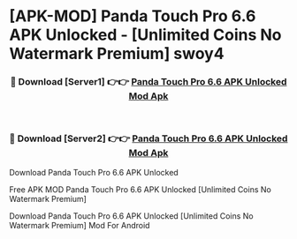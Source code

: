 # [APK-MOD] Panda Touch Pro 6.6 APK Unlocked - [Unlimited Coins No Watermark Premium] swoy4



<div align="center">
<h3>🔴 Download [Server1] 👉👉 <a href="https://momento.my/?title=Panda_Touch_Pro_6.6_APK_Unlocked">Panda Touch Pro 6.6 APK Unlocked Mod Apk</a></h3><br>

<h3>🔴 Download [Server2] 👉👉 <a href="https://momento.my/?title=Panda_Touch_Pro_6.6_APK_Unlocked">Panda Touch Pro 6.6 APK Unlocked Mod Apk</a></h3>
</div>



Download Panda Touch Pro 6.6 APK Unlocked 

Free APK MOD Panda Touch Pro 6.6 APK Unlocked [Unlimited Coins No Watermark Premium]

Download Panda Touch Pro 6.6 APK Unlocked [Unlimited Coins No Watermark Premium] Mod For Android
